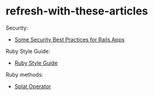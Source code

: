 # refresh-with-these-articles

Security:
- [Some Security Best Practices for Rails Apps](https://blog.appsignal.com/2022/10/05/security-best-practices-for-your-rails-application.html)

Ruby Style Guide:
- [Ruby Style Guide](https://ruby-style-guide.shopify.dev/)

Ruby methods:
- [Splat Operator](https://thoughtbot.com/blog/ruby-splat-operator)
